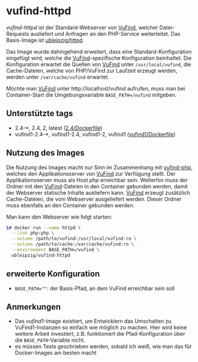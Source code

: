 # vufind-httpd

*vufind-httpd* ist der Standard-Webserver von [VuFind], welcher Datei-Requests ausliefert und Anfragen an den PHP-Service weiterleitet. Das Basis-Image ist [ubleipzig/httpd].

Das Image wurde dahingehend erweitert, dass eine Standard-Konfiguration eingefügt wird, welche die [VuFind]-spezifische Konfiguration beinhaltet. Die Konfiguration erwartet die  Quellen von [VuFind] unter `/usr/local/vufind`, die Cache-Dateien, welche von PHP/VuFind zur Laufzeit erzeugt werden, werden unter `/var/cache/vufind` erwartet.

Möchte man [VuFind] unter http://localhost/vufind aufrufen, muss man bei Container-Start die Umgebungsvariable `BASE_PATH=/vufind` mitgeben.

## Unterstützte tags

* 2.4-*, 2.4, 2, latest ([2.4/Dockerfile])
* vufind1-2.4-*, vufind1-2.4, vufind1-2, vufind1 ([vufind1/Dockerfile])

## Nutzung des Images

Die Nutzung des Images macht nur Sinn im Zusammenhang mit [vufind-php], welches den Applikationsserver von [VuFind] zur Verfügung stellt. Der Applikationsserver muss als Host *php* erreichbar sein. Weiterhin muss der Ordner mit den [VuFind]-Dateien in den Container gebunden werden, damit der Webserver statische Inhalte ausliefern kann. [VuFind] erzeugt zusätzlich Cache-Dateien, die vom Webserver ausgeliefert werden. Dieser Ordner muss ebenfalls an den Container gebunden werden.

Man kann den Webserver wie folgt starten:
```bash
$# docker run --name httpd \
  --link php:php \
  --volume /path/to/vufind:/usr/local/vufind:ro \
  --volume /path/to/cache:/var/cache/vufind:ro \
  --environment BASE_PATH=/vufind \
  ubleipzig/vufind-httpd
```

## erweiterte Konfiguration

* `BASE_PATH=""`: der Basis-Pfad, an dem VuFind erreichbar sein soll

## Anmerkungen

* Das *vufind1*-Image existiert, um Entwicklern das Umschalten zu VuFind1-Instanzen so einfach wie möglich zu machen. Hier wird keine weitere Arbeit investiert, z.B. funktioniert die Pfad-Konfiguration über die `BASE_PATH`-Variable nicht.
* es müssen Tests geschrieben werden, sobald ich weiß, wie man das für Docker-Images am besten macht

[VuFind]: https://github.com/vufind-org/vufind
[ubleipzig/httpd]: https://hub.docker.com/_/httpd/
[2.4/Dockerfile]: https://git.sc.uni-leipzig.de/ubl/bdd_dev/docker/vufind-httpd/blob/master/2.4/Dockerfile
[vufind1/Dockerfile]: https://git.sc.uni-leipzig.de/ubl/bdd_dev/docker/vufind-httpd/blob/master/vufind1/Dockerfile
[vufind-php]: https://hub.docker.com/r/ubleipzig/vufind-php/
